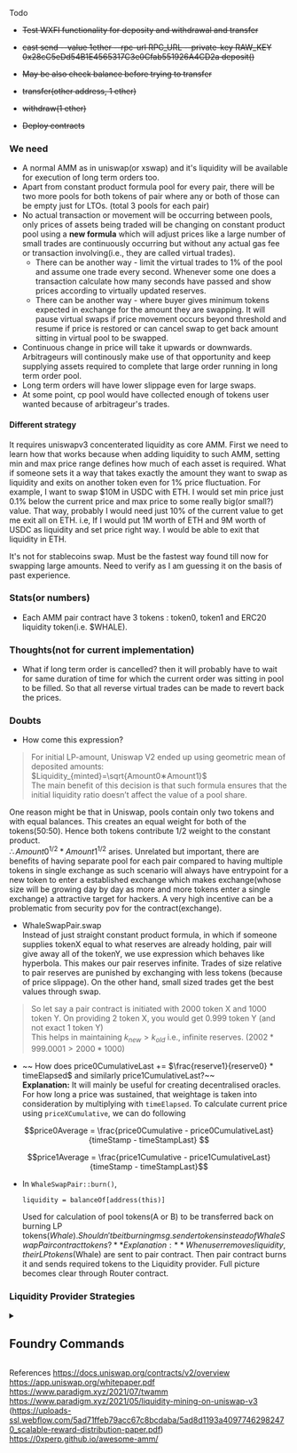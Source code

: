 Todo
- ~~Test WXFI functionality for deposity and withdrawal and transfer~~
- ~~cast send --value 1ether --rpc-url RPC_URL --private-key RAW_KEY 0x28cC5eDd54B1E4565317C3e0Cfab551926A4CD2a deposit()~~
- ~~May be also check balance before trying to transfer~~
- ~~transfer(other address, 1 ether)~~
- ~~withdraw(1 ether)~~

- ~~Deploy contracts~~

### We need
- A normal AMM as in uniswap(or xswap) and it's liquidity will be available for execution of long term orders too.
- Apart from constant product formula pool for every pair, there will be two more pools for both tokens of pair where any or both of those can be empty just for LTOs. (total 3 pools for each pair)
- No actual transaction or movement will be occurring between pools, only prices of assets being traded will be changing on constant product pool using a **new formula** which will adjust prices like a large number of small trades are continuously occurring but without any actual gas fee or transaction involving(i.e., they are called virtual trades).
    - There can be another way - limit the virtual trades to 1% of the pool and assume one trade every second. Whenever some one does a transaction calculate how many seconds have passed and show prices according to virtually updated reserves.
    - There can be another way - where buyer gives minimum tokens expected in exchange for the amount they are swapping. It will pause virtual swaps if price movement occurs beyond threshold and resume if price is restored or can cancel swap to get back amount sitting in virtual pool to be swapped.
- Continuous change in price will take it upwards or downwards. Arbitrageurs will continously make use of that opportunity and keep supplying assets required to complete that large order running in long term order pool.
- Long term orders will have lower slippage even for large swaps.
- At some point, cp pool would have collected enough of tokens user wanted because of arbitrageur's trades. 

#### Different strategy
It requires uniswapv3 concenterated liquidity as core AMM. First we need to learn how that works because when adding liquidity to such AMM, setting min and max price range defines how much of each asset is required. What if someone sets it a way that takes exactly the amount they want to swap as liquidity and exits on another token even for 1% price fluctuation.
For example, I want to swap $10M in USDC with ETH. I would set min price just 0.1% below the current price and max price to some really big(or small?) value. That way, probably I would need just 10% of the current value to get me exit all on ETH. i.e, If I would put 1M worth of ETH and 9M worth of USDC as liquidity and set price right way. I would be able to exit that liquidity in ETH.

It's not for stablecoins swap.
Must be the fastest way found till now for swapping large amounts. Need to verify as I am guessing it on the basis of past experience.

### Stats(or numbers)
- Each AMM pair contract have 3 tokens : token0, token1 and ERC20 liquidity token(i.e. $WHALE).

### Thoughts(not for current implementation)
- What if long term order is cancelled? then it will probably have to wait for same duration of time for which the current order was sitting in pool to be filled. So that all reverse virtual trades can be made to revert back the prices.

### Doubts
- How come this expression?
>For initial LP-amount, Uniswap V2 ended up using geometric mean of deposited amounts:  
$Liquidity_{minted}=\sqrt{Amount0∗Amount1}$  
​ The main benefit of this decision is that such formula ensures that the initial liquidity ratio doesn’t affect the value of a pool share.

One reason might be that in Uniswap, pools contain only two tokens and with equal balances. This creates an equal weight for both of the tokens(50:50). Hence both tokens contribute 1/2 weight to the constant product.  
$\therefore Amount0^{1/2} * Amount1^{1/2}$ arises.
Unrelated but important, there are benefits of having separate pool for each pair compared to having multiple tokens in single exchange as such scenario will always have entrypoint for a new token to enter a established exchange which makes exchange(whose size will be growing day by day as more and more tokens enter a single exchange) a attractive target for hackers. A very high incentive can be a problematic from security pov for the contract(exchange). 

- WhaleSwapPair.swap  
Instead of just straight constant product formula, in which if someone supplies tokenX equal to what reserves are already holding, pair will give away all of the tokenY, we use expression which behaves like hyperbola. This makes our pair reserves infinite. Trades of size relative to pair reserves are punished by exchanging with less tokens (because of price slippage). On the other hand, small sized trades get the best values through swap.
>So let say a pair contract is initiated with 2000 token X and 1000 token Y.
On providing 2 token X, you would get 0.999 token Y (and not exact 1 token Y)  
This helps in maintaining $k_{new} > k_{old}$ i.e., infinite reserves. $(2002*999.0001 > 2000*1000)$

- ~~ How does price0CumulativeLast += $\frac{reserve1}{reserve0} * timeElapsed$ and similarly price1CumulativeLast?~~  
**Explanation:** It will mainly be useful for creating decentralised oracles. For how long a price was sustained, that weightage is taken into consideration by multiplying with `timeElapsed`. To calculate current price using `priceXCumulative`, we can do following 
```math
price0Average = \frac{price0Cumulative - price0CumulativeLast}{timeStamp - timeStampLast}    
```
```math
price1Average = \frac{price1Cumulative - price1CumulativeLast}{timeStamp - timeStampLast}
```

- In `WhaleSwapPair::burn()`, 
    ```
    liquidity = balanceOf[address(this)]
    ```
    Used for calculation of pool tokens(A or B) to be transferred back on burning LP tokens($Whale). Shouldn't be it burning msg.sender tokens instead of WhaleSwapPair contract tokens?
**Explanation:** When user removes liquidity, their LP tokens($Whale) are sent to pair contract. Then pair contract burns it and sends required tokens to the Liquidity provider. Full picture becomes clear through Router contract.


### Liquidity Provider Strategies


<details>
<summary><h2>Foundry Commands</h2></summary>
<p>


**Foundry is a blazing fast, portable and modular toolkit for Ethereum application development written in Rust.**

Foundry consists of:

-   **Forge**: Ethereum testing framework (like Truffle, Hardhat and DappTools).
-   **Cast**: Swiss army knife for interacting with EVM smart contracts, sending transactions and getting chain data.
-   **Anvil**: Local Ethereum node, akin to Ganache, Hardhat Network.
-   **Chisel**: Fast, utilitarian, and verbose solidity REPL.

## Documentation

https://book.getfoundry.sh/

## Usage

### Build

```shell
$ forge build
```

### Test

```shell
$ forge test
```

### Format

```shell
$ forge fmt
```

### Gas Snapshots

```shell
$ forge snapshot
```

### Anvil

```shell
$ anvil
```

### Deploy

```shell
$ forge script script/Counter.s.sol:CounterScript --rpc-url <your_rpc_url> --private-key <your_private_key>
```

### Cast

```shell
$ cast <subcommand>
```

### Help

```shell
$ forge --help
$ anvil --help
$ cast --help
```
</p>
</details>

References
https://docs.uniswap.org/contracts/v2/overview
https://app.uniswap.org/whitepaper.pdf
https://www.paradigm.xyz/2021/07/twamm
https://www.paradigm.xyz/2021/05/liquidity-mining-on-uniswap-v3 (https://uploads-ssl.webflow.com/5ad71ffeb79acc67c8bcdaba/5ad8d1193a40977462982470_scalable-reward-distribution-paper.pdf)
https://0xperp.github.io/awesome-amm/